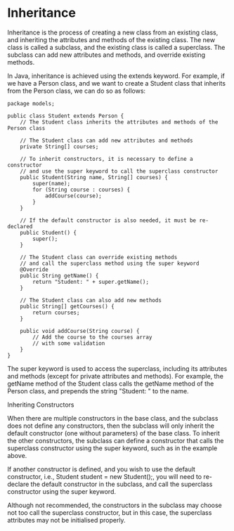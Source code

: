 # Inheritance
Inheritance is the process of creating a new class from an existing class, and inheriting the attributes and methods of the existing class. The new class is called a subclass, and the existing class is called a superclass. The subclass can add new attributes and methods, and override existing methods.

In Java, inheritance is achieved using the extends keyword. For example, if we have a Person class, and we want to create a Student class that inherits from the Person class, we can do so as follows:
 
```
package models;

public class Student extends Person {
    // The Student class inherits the attributes and methods of the Person class

    // The Student class can add new attributes and methods
    private String[] courses;

    // To inherit constructors, it is necessary to define a constructor
    // and use the super keyword to call the superclass constructor
    public Student(String name, String[] courses) {
        super(name);
        for (String course : courses) {
            addCourse(course);
        }
    }

    // If the default constructor is also needed, it must be re-declared
    public Student() {
        super();
    }

    // The Student class can override existing methods
    // and call the superclass method using the super keyword
    @Override
    public String getName() {
        return "Student: " + super.getName();
    }

    // The Student class can also add new methods
    public String[] getCourses() {
        return courses;
    }

    public void addCourse(String course) {
        // Add the course to the courses array
        // with some validation
    }
}
```

The super keyword is used to access the superclass, including its attributes and methods (except for private attributes and methods). For example, the getName method of the Student class calls the getName method of the Person class, and prepends the string "Student: " to the name.

Inheriting Constructors

When there are multiple constructors in the base class, and the subclass does not define any constructors, then the subclass will only inherit the default constructor (one without parameters) of the base class. To inherit the other constructors, the subclass can define a constructor that calls the superclass constructor using the super keyword, such as in the example above.

If another constructor is defined, and you wish to use the default constructor, i.e., Student student = new Student();, you will need to re-declare the default constructor in the subclass, and call the superclass constructor using the super keyword.

Although not recommended, the constructors in the subclass may choose not too call the superclass constructor, but in this case, the superclass attributes may not be initialised properly.